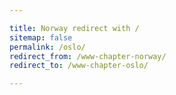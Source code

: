```yaml
---

title: Norway redirect with /
sitemap: false
permalink: /oslo/
redirect_from: /www-chapter-norway/
redirect_to: /www-chapter-oslo/

---
```

